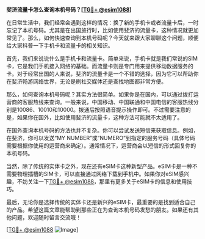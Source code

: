 **斐济流量卡怎么查询本机号码？[[TG💪+ @esim1088](https://t.me/s/esim1088)]**

在日常生活中，我们经常会遇到这样的情况：换了新的手机卡或者流量卡后，一时忘记了本机号码。尤其是在出国旅行时，比如使用斐济的流量卡，这种情况就更加常见了。那么，如何快速查询到本机号码呢？今天就来跟大家聊聊这个问题，顺便给大家科普一下手机卡和流量卡的相关知识。

首先，我们来说说什么是手机卡和流量卡。简单来说，手机卡就是我们常说的SIM卡，它是我们手机接入网络的基础。而流量卡则是专门用来提供移动数据服务的卡。对于经常出国的人来说，斐济的流量卡是一个不错的选择，因为它可以帮助你在斐济畅游网络世界，无论是刷社交媒体还是查找地图都非常方便。

那么，如何查询本机号码呢？其实方法很简单。如果你是在国内，可以通过拨打运营商的客服热线来查询。一般来说，中国移动、中国联通和中国电信的客服热线分别是10086、10010和10000。拨通后按照语音提示操作即可。不过需要注意的是，如果你在国外，比如使用斐济的流量卡，这种方法可能就不太适用了。

在国外查询本机号码的方法也并不复杂。你可以尝试发送短信来获取信息。例如，在斐济，你可以发送“MY NUMBER”或“NUMERO”到指定的服务号码（具体号码需要根据你使用的运营商来确定）。通常情况下，运营商会以短信的形式回复你的本机号码。

当然，除了传统的实体卡之外，现在还有eSIM卡这种新型产品。eSIM卡是一种不需要物理插槽的SIM卡，可以直接通过网络下载到手机中。如果你对eSIM感兴趣，不妨关注一下[TG💪+ @esim1088](https://t.me/s/esim1088)，那里有更多关于eSIM卡的信息和使用技巧。

最后，无论你是选择传统的实体卡还是新兴的eSIM卡，最重要的是找到适合自己的产品。希望这篇文章能帮助到那些正在为查询本机号码发愁的朋友。如果还有其他问题，欢迎随时留言交流哦！

[[TG💪+ @esim1088](https://t.me/s/esim1088) ![Image](https://i.postimg.cc/4NQfJmqS/Snipaste-2025-05-13-00-14-12.png)]